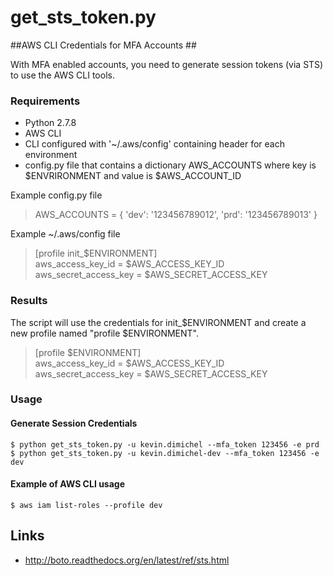 # get\_sts\_token.py
##AWS CLI Credentials for MFA Accounts ##

With MFA enabled accounts, you need to generate session tokens (via STS) to use the AWS CLI tools.

### Requirements ###

- Python 2.7.8
- AWS CLI
- CLI configured with '~/.aws/config' containing header for each environment
- config.py file that contains a dictionary AWS_ACCOUNTS where key is $ENVRIRONMENT and value is $AWS_ACCOUNT_ID

Example config.py file
> AWS_ACCOUNTS = {
>    'dev': '123456789012',
>    'prd': '123456789013'
>}

Example ~/.aws/config file
> [profile init_$ENVIRONMENT]  
> aws\_access\_key\_id = $AWS\_ACCESS\_KEY\_ID  
> aws\_secret\_access\_key = $AWS\_SECRET\_ACCESS\_KEY  

### Results ###

The script will use the credentials for init\_$ENVIRONMENT and create a new profile named "profile $ENVIRONMENT".

> [profile $ENVIRONMENT]  
> aws\_access\_key\_id = $AWS\_ACCESS\_KEY\_ID  
> aws\_secret\_access\_key = $AWS\_SECRET\_ACCESS\_KEY  

### Usage ###
#### Generate Session Credentials ####
`$ python get_sts_token.py -u kevin.dimichel --mfa_token 123456 -e prd`
`$ python get_sts_token.py -u kevin.dimichel-dev --mfa_token 123456 -e dev`


#### Example of AWS CLI usage ####
`$ aws iam list-roles --profile dev`

## Links ##
- http://boto.readthedocs.org/en/latest/ref/sts.html